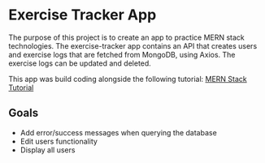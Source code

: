<h1>Exercise Tracker App</h1>

The purpose of this project is to create an app to practice MERN stack technologies. The exercise-tracker app contains an API that creates users and exercise logs that are fetched from MongoDB, using Axios. The exercise logs can be updated and deleted.  

This app was build coding alongside the following tutorial:
<a href="https://www.youtube.com/watch?v=7CqJlxBYj-M&t=2134s">MERN Stack Tutorial</a>

<h2>Goals</h2>

<ul>
  <li>Add error/success messages when querying the database</li>
  <li>Edit users functionality</li>
  <li>Display all users</li>
</ul>

